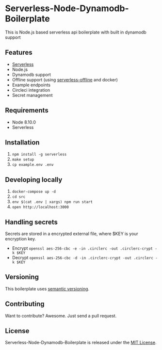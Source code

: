 # Serverless-Node-Dynamodb-Boilerplate

This is Node.js based serverless api boilerplate with built in dynamodb support


## Features

- [Serverless](https://serverless.com/)
- Node.js
- Dynamodb support
- Offline support (using [serverless-offline](https://www.npmjs.com/package/serverless-offline) and docker)
- Example endpoints
- Circleci integration
- Secret management


## Requirements

- Node 8.10.0
- Serverless


## Installation

1. `npm install -g serverless`
2. `make setup`
3. `cp example.env .env`


## Developing locally

1. `docker-compose up -d`
1. `cd src`
1. `env $(cat .env | xargs) npm run start`
1. `open http://localhost:3000`


## Handling secrets

Secrets are stored in a encrypted external file, where $KEY is your encryption key.

- Encrypt `openssl aes-256-cbc -e -in .circlerc -out .circlerc-crypt -k $KEY`
- Decrypt `openssl aes-256-cbc -d -in .circlerc-crypt -out .circlerc -k $KEY`


## Versioning

This boilerplate uses [semantic versioning](http://semver.org/).


## Contributing

Want to contribute? Awesome. Just send a pull request.


## License

Serverless-Node-Dynamodb-Boilerplate is released under the [MIT License](http://www.opensource.org/licenses/MIT).
